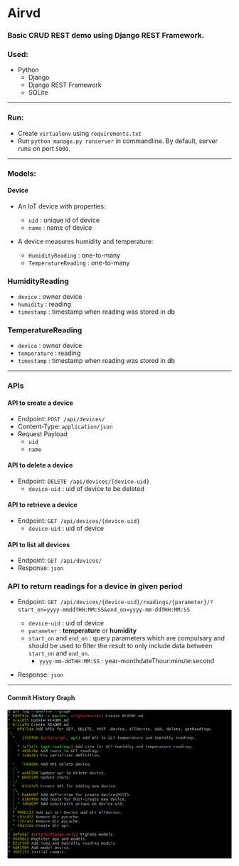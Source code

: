 # Airvd
### Basic CRUD REST demo using Django REST Framework.


### Used:
- Python
    - Django
    - Django REST Framework
    - SQLite

-----

### Run:
- Create `virtualenv` using `requirements.txt`
- Run `python manage.py runserver` in commandline. By default, server runs on port `5000`.

-----

### Models:

#### Device
- An IoT device with properties:
    - `uid` : unique id of device
    - `name` : name of device

- A device measures humidity and temperature:
    - `HumidityReading` : one-to-many
    - `TemperatureReading` : one-to-many
    
### HumidityReading
- `device` : owner device
- `humidity` : reading
- `timestamp` : timestamp when reading was stored in db


### TemperatureReading
- `device` : owner device
- `temperature` : reading
- `timestamp` : timestamp when reading was stored in db

-----


### APIs

#### API to create a device
- Endpoint: `POST /api/devices/`
- Content-Type: `application/json`
- Request Payload
    - `uid`
    - `name`


#### API to delete a device
- Endpoint: `DELETE /api/devices/{device-uid}`
    - `device-uid` : uid of device to be deleted
    

#### API to retrieve a device
- Endpoint: `GET /api/devices/{device-uid}`
    - `device-uid` : uid of device
    
    
#### API to list all devices
- Endpoint: `GET /api/devices/`
- Response: `json`


### API to return readings for a device in given period
- Endpoint: `GET /api/devices/{device-uid}/readings/{parameter}/?start_on=yyyy-mmddTHH:MM:SS&end_on=yyyy-mm-ddTHH:MM:SS`
    - `device-uid` : uid of device
    - `parameter` : **temperature** or **humidity**
    - `start_on` and `end_on` :  query parameters which are compulsary and should be used to filter the result to only include data between `start_on` and `end_on`.
        - `yyyy-mm-ddTHH:MM:SS` : year-monthdateThour:minute:second
        
- Response: `json`

-----

#### Commit History Graph
![commit_history](https://github.com/alpha74/airvd/blob/master/FORREADME/img/commit_history.png)

